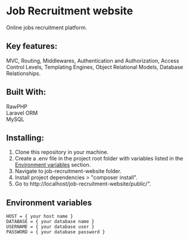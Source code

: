 # Job Recruitment website

Online jobs recruitment platform.<br>

## Key features:

MVC, Routing, Middlewares, Authentication and Authorization, Access Control Levels, Templating Engines, Object Relational Models, Database Relationships.

## Built With:

RawPHP<br>
Laravel ORM<br>
MySQL<br>

## Installing:

1. Clone this repository in your machine.
2. Create a .env file in the project root folder with variables listed in the [Environment variables](#environment-variables) section.
3. Navigate to job-recruitment-website folder.
4. Install project dependencies > "composer install".
5. Go to http://localhost/job-recruitment-website/public/".

## Environment variables

```
HOST = { your host name }
DATABASE = { your database name }
USERNAME = { your database user }
PASSWORD = { your database password }
```

